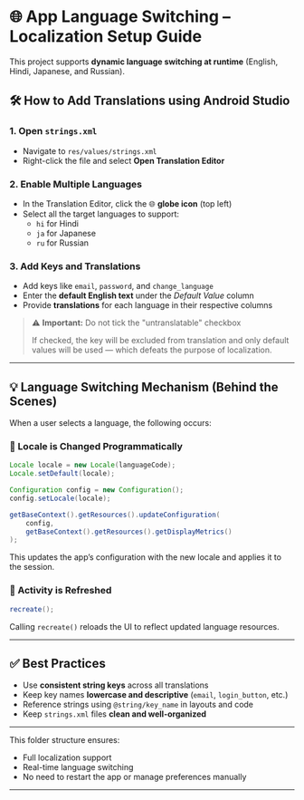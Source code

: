 # 🌐 App Language Switching – Localization Setup Guide

This project supports **dynamic language switching at runtime** (English, Hindi, Japanese, and Russian).

## 🛠 How to Add Translations using Android Studio

### 1. Open `strings.xml`
- Navigate to `res/values/strings.xml`
- Right-click the file and select **Open Translation Editor**

### 2. Enable Multiple Languages
- In the Translation Editor, click the 🌐 **globe icon** (top left)
- Select all the target languages to support:
  - `hi` for Hindi
  - `ja` for Japanese
  - `ru` for Russian

### 3. Add Keys and Translations
- Add keys like `email`, `password`, and `change_language`
- Enter the **default English text** under the *Default Value* column
- Provide **translations** for each language in their respective columns

> ⚠️ **Important:** Do not tick the "untranslatable" checkbox
> 
> If checked, the key will be excluded from translation and only default values will be used — which defeats the purpose of localization.

---

## 💡 Language Switching Mechanism (Behind the Scenes)

When a user selects a language, the following occurs:

### 🔄 Locale is Changed Programmatically
```java
Locale locale = new Locale(languageCode);
Locale.setDefault(locale);

Configuration config = new Configuration();
config.setLocale(locale);

getBaseContext().getResources().updateConfiguration(
    config,
    getBaseContext().getResources().getDisplayMetrics()
);
```
This updates the app’s configuration with the new locale and applies it to the session.

### 🔁 Activity is Refreshed
```java
recreate();
```
Calling `recreate()` reloads the UI to reflect updated language resources.

---

## ✅ Best Practices
- Use **consistent string keys** across all translations
- Keep key names **lowercase and descriptive** (`email`, `login_button`, etc.)
- Reference strings using `@string/key_name` in layouts and code
- Keep `strings.xml` files **clean and well-organized**

---

This folder structure ensures:
- Full localization support
- Real-time language switching
- No need to restart the app or manage preferences manually

---

<a href="https://github.com/user-attachments/assets/7b8d0933-bea5-41b1-be75-654fa11337b9" alt="Watch the video"> </a>
